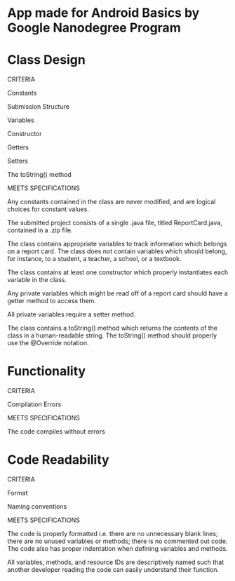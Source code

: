 # App made for Android Basics by Google Nanodegree Program

# Class Design

CRITERIA

Constants

Submission Structure

Variables

Constructor

Getters

Setters

The toString() method

MEETS SPECIFICATIONS

Any constants contained in the class are never modified, and are logical choices for constant values.

The submitted project consists of a single .java file, titled ReportCard.java, contained in a .zip file.

The class contains appropriate variables to track information which belongs on a report card. The class does not contain variables which should belong, for instance, to a student, a teacher, a school, or a textbook.

The class contains at least one constructor which properly instantiates each variable in the class.

Any private variables which might be read off of a report card should have a getter method to access them.

All private variables require a setter method.

The class contains a toString() method which returns the contents of the class in a human-readable string. The toString() method should properly use the @Override notation.

# Functionality

CRITERIA

Compilation Errors

MEETS SPECIFICATIONS

The code compiles without errors

# Code Readability

CRITERIA

Format

Naming conventions

MEETS SPECIFICATIONS

The code is properly formatted i.e. there are no unnecessary blank lines; there are no unused variables or methods; there is no commented out code.
The code also has proper indentation when defining variables and methods.

All variables, methods, and resource IDs are descriptively named such that another developer reading the code can easily understand their function.
